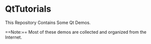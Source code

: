 # QtTutorials
This Repository Contains Some Qt Demos.

==Note:== Most of these demos are collected and organized from the Internet.

